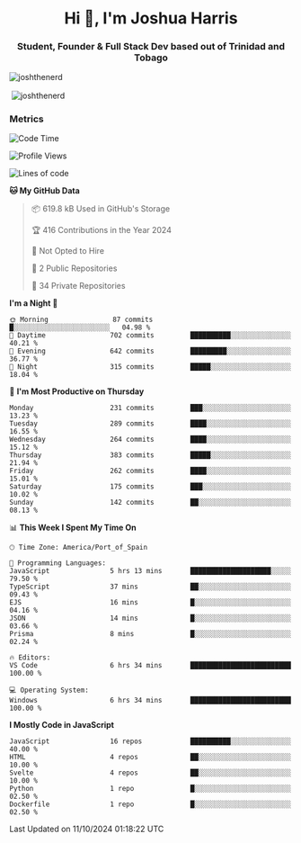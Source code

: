 <h1 align="center">Hi 👋, I'm Joshua Harris</h1>
<h3 align="center">Student, Founder & Full Stack Dev based out of Trinidad and Tobago</h3>

<p align="left"> <img src="https://komarev.com/ghpvc/?username=JoshTheDeveloperr" alt="joshthenerd" /> </p>

<p>&nbsp;<img align="center" src="https://github-readme-stats.vercel.app/api?username=JoshTheDeveloperr&show_icons=true&count_private=true" alt="joshthenerd" /></p>

### Metrics

<!--START_SECTION:waka-->
![Code Time](http://img.shields.io/badge/Code%20Time-973%20hrs%2033%20mins-blue)

![Profile Views](http://img.shields.io/badge/Profile%20Views-0-blue)

![Lines of code](https://img.shields.io/badge/From%20Hello%20World%20I%27ve%20Written-3.6%20million%20lines%20of%20code-blue)

**🐱 My GitHub Data** 

> 📦 619.8 kB Used in GitHub's Storage 
 > 
> 🏆 416 Contributions in the Year 2024
 > 
> 🚫 Not Opted to Hire
 > 
> 📜 2 Public Repositories 
 > 
> 🔑 34 Private Repositories 
 > 
**I'm a Night 🦉** 

```text
🌞 Morning                87 commits          █░░░░░░░░░░░░░░░░░░░░░░░░   04.98 % 
🌆 Daytime                702 commits         ██████████░░░░░░░░░░░░░░░   40.21 % 
🌃 Evening                642 commits         █████████░░░░░░░░░░░░░░░░   36.77 % 
🌙 Night                  315 commits         █████░░░░░░░░░░░░░░░░░░░░   18.04 % 
```
📅 **I'm Most Productive on Thursday** 

```text
Monday                   231 commits         ███░░░░░░░░░░░░░░░░░░░░░░   13.23 % 
Tuesday                  289 commits         ████░░░░░░░░░░░░░░░░░░░░░   16.55 % 
Wednesday                264 commits         ████░░░░░░░░░░░░░░░░░░░░░   15.12 % 
Thursday                 383 commits         █████░░░░░░░░░░░░░░░░░░░░   21.94 % 
Friday                   262 commits         ████░░░░░░░░░░░░░░░░░░░░░   15.01 % 
Saturday                 175 commits         ███░░░░░░░░░░░░░░░░░░░░░░   10.02 % 
Sunday                   142 commits         ██░░░░░░░░░░░░░░░░░░░░░░░   08.13 % 
```


📊 **This Week I Spent My Time On** 

```text
🕑︎ Time Zone: America/Port_of_Spain

💬 Programming Languages: 
JavaScript               5 hrs 13 mins       ████████████████████░░░░░   79.50 % 
TypeScript               37 mins             ██░░░░░░░░░░░░░░░░░░░░░░░   09.43 % 
EJS                      16 mins             █░░░░░░░░░░░░░░░░░░░░░░░░   04.16 % 
JSON                     14 mins             █░░░░░░░░░░░░░░░░░░░░░░░░   03.66 % 
Prisma                   8 mins              █░░░░░░░░░░░░░░░░░░░░░░░░   02.24 % 

🔥 Editors: 
VS Code                  6 hrs 34 mins       █████████████████████████   100.00 % 

💻 Operating System: 
Windows                  6 hrs 34 mins       █████████████████████████   100.00 % 
```

**I Mostly Code in JavaScript** 

```text
JavaScript               16 repos            ██████████░░░░░░░░░░░░░░░   40.00 % 
HTML                     4 repos             ██░░░░░░░░░░░░░░░░░░░░░░░   10.00 % 
Svelte                   4 repos             ██░░░░░░░░░░░░░░░░░░░░░░░   10.00 % 
Python                   1 repo              █░░░░░░░░░░░░░░░░░░░░░░░░   02.50 % 
Dockerfile               1 repo              █░░░░░░░░░░░░░░░░░░░░░░░░   02.50 % 
```




 Last Updated on 11/10/2024 01:18:22 UTC
<!--END_SECTION:waka-->
